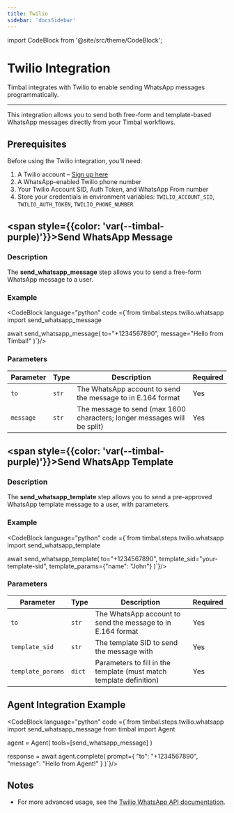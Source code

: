 ```yaml
---
title: Twilio
sidebar: 'docsSidebar'
---
```


import CodeBlock from '@site/src/theme/CodeBlock';

# Twilio Integration

Timbal integrates with Twilio to enable sending WhatsApp messages programmatically. 

---

This integration allows you to send both free-form and template-based WhatsApp messages directly from your Timbal workflows.

## Prerequisites

Before using the Twilio integration, you'll need:

1. A Twilio account – [Sign up here](https://www.twilio.com/try-twilio)
2. A WhatsApp-enabled Twilio phone number
3. Your Twilio Account SID, Auth Token, and WhatsApp From number
4. Store your credentials in environment variables: `TWILIO_ACCOUNT_SID`, `TWILIO_AUTH_TOKEN`, `TWILIO_PHONE_NUMBER`


## <span style={{color: 'var(--timbal-purple)'}}><strong>Send WhatsApp Message</strong></span>

### Description
The **send_whatsapp_message** step allows you to send a free-form WhatsApp message to a user.

### Example
<CodeBlock language="python" code ={`from timbal.steps.twilio.whatsapp import send_whatsapp_message

await send_whatsapp_message(
    to="+1234567890",
    message="Hello from Timbal!"
)`}/>

### Parameters

| Parameter | Type | Description | Required |
|-----------|------|-------------|----------|
| `to` | `str` | The WhatsApp account to send the message to in E.164 format | Yes |
| `message` | `str` | The message to send (max 1600 characters; longer messages will be split) | Yes |

## <span style={{color: 'var(--timbal-purple)'}}><strong>Send WhatsApp Template</strong></span>

### Description
The **send_whatsapp_template** step allows you to send a pre-approved WhatsApp template message to a user, with parameters.

### Example
<CodeBlock language="python" code ={`from timbal.steps.twilio.whatsapp import send_whatsapp_template

await send_whatsapp_template(
    to="+1234567890",
    template_sid="your-template-sid",
    template_params={"name": "John"}
)`}/>

### Parameters

| Parameter | Type | Description | Required |
|-----------|------|-------------|----------|
| `to` | `str` | The WhatsApp account to send the message to in E.164 format | Yes |
| `template_sid` | `str` | The template SID to send the message with | Yes |
| `template_params` | `dict` | Parameters to fill in the template (must match template definition) | Yes |

## Agent Integration Example

<CodeBlock language="python" code ={`from timbal.steps.twilio.whatsapp import send_whatsapp_message
from timbal import Agent

agent = Agent(
    tools=[send_whatsapp_message]
)

response = await agent.complete(
                prompt={
                    "to": "+1234567890", 
                    "message": "Hello from Agent!"
                }
        )`}/>

## Notes
- For more advanced usage, see the [Twilio WhatsApp API documentation](https://www.twilio.com/docs/whatsapp/api).